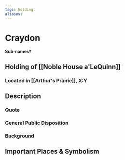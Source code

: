 ```yaml
---
tags: holding,
aliases:
---
```

# Craydon
#### Sub-names?
## Holding of [[Noble House a'LeQuinn]]
### Located in [[Arthur's Prairie]], X:Y
## Description
### Quote

### General Public Disposition

### Background
## Important Places & Symbolism


